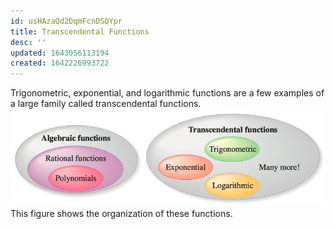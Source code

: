 ```yaml
---
id: usHAzaQd2DqmFcnDSQYpr
title: Transcendental Functions
desc: ''
updated: 1643056113194
created: 1642226993722
---
```


Trigonometric, exponential, and logarithmic functions are a few examples of a large family called transcendental functions.
![](/assets/images/2022-01-14-23-10-21.png)
This figure shows the organization of these functions.
